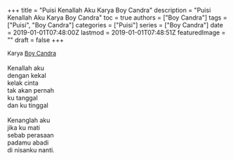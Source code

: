 +++
title = "Puisi Kenallah Aku Karya Boy Candra"
description = "Puisi Kenallah Aku Karya Boy Candra"
toc = true
authors = ["Boy Candra"]
tags = ["Puisi", "Boy Candra"]
categories = ["Puisi"]
series = ["Boy Candra"]
date = 2019-01-01T07:48:00Z
lastmod = 2019-01-01T07:48:51Z
featuredImage = ""
draft = false
+++

<div style="text-align: justify;">
<div style="font-size: small;">Karya <a href="/authors/boy-candra/" target="_blank">Boy Candra</a></div><br />
Kenallah aku<br />dengan kekal<br />kelak cinta<br />tak akan pernah<br />ku tanggal<br />dan ku tinggal<br /><br />Kenanglah aku<br />jika ku mati<br />sebab perasaan<br />padamu abadi<br />di nisanku nanti.</div>
